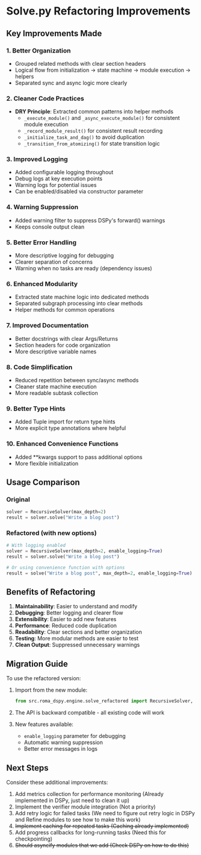 # Solve.py Refactoring Improvements

## Key Improvements Made

### 1. **Better Organization**
- Grouped related methods with clear section headers
- Logical flow from initialization → state machine → module execution → helpers
- Separated sync and async logic more clearly

### 2. **Cleaner Code Practices**
- **DRY Principle**: Extracted common patterns into helper methods
  - `_execute_module()` and `_async_execute_module()` for consistent module execution
  - `_record_module_result()` for consistent result recording
  - `_initialize_task_and_dag()` to avoid duplication
  - `_transition_from_atomizing()` for state transition logic

### 3. **Improved Logging**
- Added configurable logging throughout
- Debug logs at key execution points
- Warning logs for potential issues
- Can be enabled/disabled via constructor parameter

### 4. **Warning Suppression**
- Added warning filter to suppress DSPy's forward() warnings
- Keeps console output clean

### 5. **Better Error Handling**
- More descriptive logging for debugging
- Clearer separation of concerns
- Warning when no tasks are ready (dependency issues)

### 6. **Enhanced Modularity**
- Extracted state machine logic into dedicated methods
- Separated subgraph processing into clear methods
- Helper methods for common operations

### 7. **Improved Documentation**
- Better docstrings with clear Args/Returns
- Section headers for code organization
- More descriptive variable names

### 8. **Code Simplification**
- Reduced repetition between sync/async methods
- Cleaner state machine execution
- More readable subtask collection

### 9. **Better Type Hints**
- Added Tuple import for return type hints
- More explicit type annotations where helpful

### 10. **Enhanced Convenience Functions**
- Added **kwargs support to pass additional options
- More flexible initialization

## Usage Comparison

### Original
```python
solver = RecursiveSolver(max_depth=2)
result = solver.solve("Write a blog post")
```

### Refactored (with new options)
```python
# With logging enabled
solver = RecursiveSolver(max_depth=2, enable_logging=True)
result = solver.solve("Write a blog post")

# Or using convenience function with options
result = solve("Write a blog post", max_depth=2, enable_logging=True)
```

## Benefits of Refactoring

1. **Maintainability**: Easier to understand and modify
2. **Debugging**: Better logging and clearer flow
3. **Extensibility**: Easier to add new features
4. **Performance**: Reduced code duplication
5. **Readability**: Clear sections and better organization
6. **Testing**: More modular methods are easier to test
7. **Clean Output**: Suppressed unnecessary warnings

## Migration Guide

To use the refactored version:

1. Import from the new module:
   ```python
   from src.roma_dspy.engine.solve_refactored import RecursiveSolver, solve, async_solve
   ```

2. The API is backward compatible - all existing code will work

3. New features available:
   - `enable_logging` parameter for debugging
   - Automatic warning suppression
   - Better error messages in logs

## Next Steps

Consider these additional improvements:
1. Add metrics collection for performance monitoring (Already implemented in DSPy, just need to clean it up)
2. Implement the verifier module integration (Not a priority)
3. Add retry logic for failed tasks (We need to figure out retry logic in DSPy and Refine modules to see how to make this work)
4. ~~Implement caching for repeated tasks (Caching already implemented)~~
5. Add progress callbacks for long-running tasks (Need this for checkpointing)
6. ~~Should asyncify modules that we add (Check DSPy on how to do this)~~